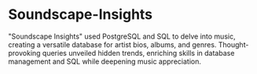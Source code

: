 # Soundscape-Insights
"Soundscape Insights" used PostgreSQL and SQL to delve into music, creating a versatile database for artist bios, albums, and genres. Thought-provoking queries unveiled hidden trends, enriching skills in database management and SQL while deepening music appreciation.
